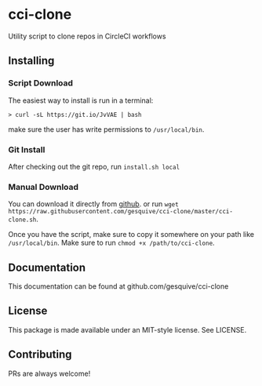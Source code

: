 # cci-clone

Utility script to clone repos in CircleCI workflows

## Installing

### Script Download
The easiest way to install is run in a terminal:
```shell
> curl -sL https://git.io/JvVAE | bash
```
make sure the user has write permissions to `/usr/local/bin`.

### Git Install
After checking out the git repo, run `install.sh local`

### Manual Download
You can download it directly from [github](https://raw.githubusercontent.com/gesquive/cci-clone/master/cci-clone.sh). or run `wget https://raw.githubusercontent.com/gesquive/cci-clone/master/cci-clone.sh`.

Once you have the script, make sure to copy it somewhere on your path like `/usr/local/bin`. Make sure to run `chmod +x /path/to/cci-clone`.

## Documentation
This documentation can be found at github.com/gesquive/cci-clone

## License
This package is made available under an MIT-style license. See LICENSE.

## Contributing
PRs are always welcome!
